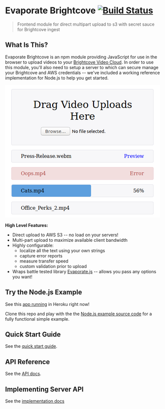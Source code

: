 Evaporate Brightcove [![Build Status](https://travis-ci.org/brycefisher/bcuploader.svg?branch=master)](https://travis-ci.org/brycefisher/bcuploader)
====================

> Frontend module for direct multipart upload to s3 with secret sauce for Brightcove ingest

## What Is This?

Evaporate Brightcove is an npm module providing JavaScript for use in the browser to upload videos to your [Brightcove Video Cloud](https://www.brightcove.com/en/online-video-platform). In order to use this module, you'll also need to setup a server to which can secure manage your Brightcove and AWS credentials -- we've included a working reference implementation for Node.js to help you get started.

![](/upload-all-states.png)

**High Level Features:**

 * Direct upload to AWS S3 -- no load on your servers!
 * Multi-part upload to maximize available client bandwidth
 * Highly configurable:
    * localize all the text using your own strings
    * capture error reports
    * measure transfer speed
    * custom validation prior to upload
 * Wraps battle tested library [Evaporate.js](https://www.npmjs.com/package/evaporate) -- allows you pass any options you want!

## Try the Node.js Example

See this [app running](https://evaporate-brightcove.herokuapp.com/) in Heroku right now!

Clone this repo and play with the the [Node.js example source code](./examples/nodejs/README.md) for a fully functional simple example.

## Quick Start Guide

See the [quick start guide](./docs/quick-start.md).

## API Reference

See the [API docs](./docs/api-reference.md).

## Implementing Server API

See the [implementation docs](./docs/implementing-server-api.md)
